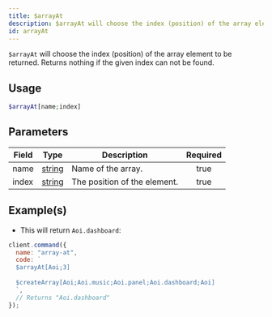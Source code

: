 ```yaml
---
title: $arrayAt
description: $arrayAt will choose the index (position) of the array element to be returned. Returns nothing if the given index can not be found.
id: arrayAt
---
```


`$arrayAt` will choose the index (position) of the array element to be returned. Returns nothing if the given index can not be found.

## Usage

```php
$arrayAt[name;index]
```

## Parameters

| Field | Type                                                                                              | Description                  | Required |
| ----- | ------------------------------------------------------------------------------------------------- | ---------------------------- | :------: |
| name  | [string](https://developer.mozilla.org/en-US/docs/Web/JavaScript/Reference/Global_Objects/String) | Name of the array.           |   true   |
| index | [string](https://developer.mozilla.org/en-US/docs/Web/JavaScript/Reference/Global_Objects/String) | The position of the element. |   true   |

## Example(s)

- This will return `Aoi.dashboard`:

```javascript
client.command({
  name: "array-at",
  code: `
  $arrayAt[Aoi;3]
  
  $createArray[Aoi;Aoi.music;Aoi.panel;Aoi.dashboard;Aoi]
  `,
  // Returns "Aoi.dashboard"
});
```
